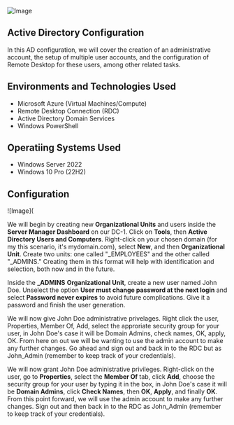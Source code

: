![Image](https://i.imgur.com/I4b2apl.png)

## Active Directory Configuration 
In this AD configuration, we will cover the creation of an administrative account, the setup of multiple user accounts, and the configuration of Remote Desktop for these users, among other related tasks.

## Environments and Technologies Used 

- Microsoft Azure (Virtual Machines/Compute)
- Remote Desktop Connection (RDC)
- Active Directory Domain Services
- Windows PowerShell

## Operatiing Systems Used

- Windows Server 2022
- Windows 10 Pro (22H2)

## Configuration

![Image](

We will begin by creating new **Organizational Units** and users inside the **Server Manager Dashboard** on our DC-1. Click on **Tools**, then **Active Directory Users and Computers**. Right-click on your chosen domain (for my this scenario, it's mydomain.com), select **New**, and then **Organizational Unit**. Create two units: one called "_EMPLOYEES" and the other called "_ADMINS." Creating them in this format will help with identification and selection, both now and in the future. 

Inside the **_ADMINS** **Organizational Unit**, create a new user named John Doe. Unselect the option **User must change password at the next login** and select **Password never expires** to avoid future complications. Give it a password and finish the user generation.

We will now give John Doe administrative privelages. Right click the user, Properties, Member Of, Add, select the approriate security group for your user, in John Doe's case it will be Domain Admins, check names, OK, apply, OK. From here on out we will be wanting to use the admin account to make any further changes. Go ahead and sign out and back in to the RDC but as John_Admin (remember to keep track of your credentials).

We will now grant John Doe administrative privileges. Right-click on the user, go to **Properties**, select the **Member Of** tab, click **Add**, choose the security group for your user by typing it in the box, in John Doe's case it will be **Domain Admins**, click **Check Names**, then **OK**, **Apply**, and finally **OK**. From this point forward, we will use the admin account to make any further changes. Sign out and then back in to the RDC as John_Admin (remember to keep track of your credentials).


